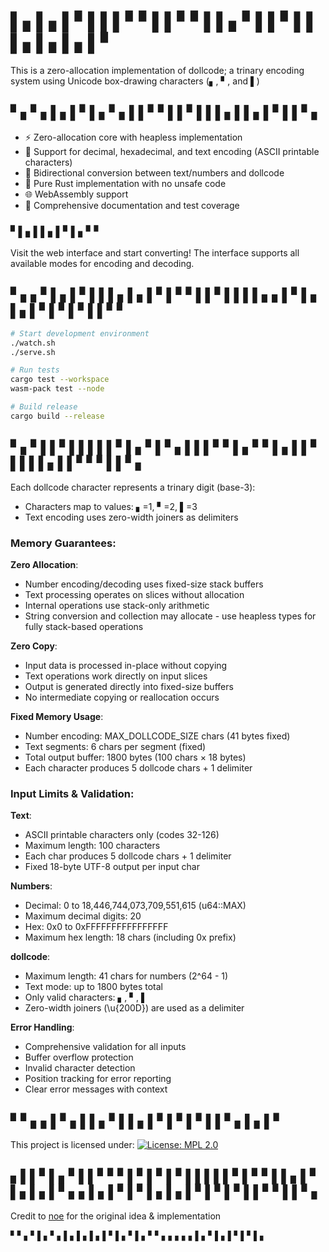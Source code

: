 # ▌▖▌▖‍▌▘▌▌‍▌▘▘▌‍▌▘▘▌‍▌▖▘▌‍▌▘▌▌‍▌▖▌▖‍▌▖▌▘‍

This is a zero-allocation implementation of dollcode; a trinary encoding system using Unicode box-drawing characters (▖, ▘, and ▌)

## ▘▖▘▖‍▌▖▌▘‍▌▖▘▖‍▌▌▘▘‍▌▌▘▌‍▌▌▖▌‍▌▖▌▘‍▌▌▘▖‍

* ⚡ Zero-allocation core with heapless implementation
* 🔢 Support for decimal, hexadecimal, and text encoding (ASCII printable characters)
* 🔄 Bidirectional conversion between text/numbers and dollcode
* 🦀 Pure Rust implementation with no unsafe code
* 🌐 WebAssembly support
* 📝 Comprehensive documentation and test coverage

### ▘▌▖▌‍▌▖▌▘‍▌▖▘▘‍

Visit the web interface and start converting! The interface supports all available modes for encoding and decoding.

## ▘▖▖▘‍▌▖▌▘‍▌▌▌▖‍▌▖▌▘‍▌▘▘▌‍▌▘▌▌‍▌▌▖▖‍▌▘▌▖‍▌▖▌▘‍▌▘▌▘‍▌▌▘▘‍

```bash
# Start development environment
./watch.sh
./serve.sh

# Run tests
cargo test --workspace
wasm-pack test --node

# Build release
cargo build --release
```

## ▘▖▘▌‍▌▘▌▌‍▌▌▌▘‍▌▖▘‍▌▘▖▌‍▌▌▘▘‍▌▖▘‍▘▌▖▌‍▌▘▌▌‍▌▌▖▌‍▌▘▘▘‍▌▌▘▖‍

Each dollcode character represents a trinary digit (base-3):
* Characters map to values: ▖=1, ▘=2, ▌=3
* Text encoding uses zero-width joiners as delimiters

### Memory Guarantees:

**Zero Allocation**:
* Number encoding/decoding uses fixed-size stack buffers
* Text processing operates on slices without allocation
* Internal operations use stack-only arithmetic
* String conversion and collection may allocate - use heapless types for fully stack-based operations

**Zero Copy**:
* Input data is processed in-place without copying
* Text operations work directly on input slices
* Output is generated directly into fixed-size buffers
* No intermediate copying or reallocation occurs

**Fixed Memory Usage**:
* Number encoding: MAX_DOLLCODE_SIZE chars (41 bytes fixed)
* Text segments: 6 chars per segment (fixed)
* Total output buffer: 1800 bytes (100 chars × 18 bytes)
* Each character produces 5 dollcode chars + 1 delimiter

### Input Limits & Validation:

**Text**:
* ASCII printable characters only (codes 32-126)
* Maximum length: 100 characters
* Each char produces 5 dollcode chars + 1 delimiter
* Fixed 18-byte UTF-8 output per input char

**Numbers**:
* Decimal: 0 to 18,446,744,073,709,551,615 (u64::MAX)
* Maximum decimal digits: 20
* Hex: 0x0 to 0xFFFFFFFFFFFFFFFF
* Maximum hex length: 18 chars (including 0x prefix)

**dollcode**:
* Maximum length: 41 chars for numbers (2^64 - 1)
* Text mode: up to 1800 bytes total
* Only valid characters: ▖, ▘, ▌
* Zero-width joiners (\u{200D}) are used as a delimiter

**Error Handling**:
* Comprehensive validation for all inputs
* Buffer overflow protection
* Invalid character detection
* Position tracking for error reporting
* Clear error messages with context

## ▘▘▖▖‍▌▘▖▌‍▌▖▘▌‍▌▖▌▘‍▌▘▌▘‍▌▌▘▖‍▌▖▌▘‍

This project is licensed under:
[![License: MPL 2.0](https://img.shields.io/badge/License-MPL%202.0-brightgreen.svg)](LICENSE)

## ▖▌▌▘‍▌▖▘▌‍▌▘▘▘‍▌▘▌▘‍▌▘▌▌‍▌▌▌▘‍▌▘▘▌‍▌▖▌▘‍▌▖▌▖‍▌▘▖▖‍▌▖▌▘‍▌▘▌▖‍▌▖▌▘‍▌▘▌▘‍▌▌▘▘‍▌▌▘▖‍

Credit to [noe](https://noe.sh/dollcode/) for the original idea & implementation

▘▘▖▘‍▌▖▘▖‍▌▖▌▖‍▌▖▌▘‍▌▖▘‍▌▖▘▘‍▖▖▖▖▖‍▌▖▘‍▌▖▌▘‍▌▘▌▖‍
